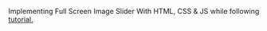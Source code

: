 Implementing Full Screen Image Slider With HTML, CSS & JS while following [tutorial.](https://www.youtube.com/watch?v=7ZO2RTMNSAY)
